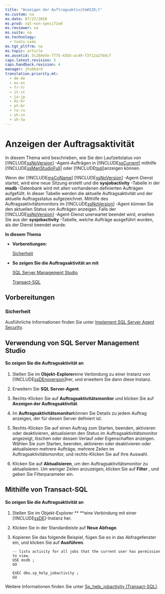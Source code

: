```yaml
---
title: "Anzeigen der Auftragsaktivit&#228;t"
ms.custom: na
ms.date: 07/27/2016
ms.prod: sql-non-specified
ms.reviewer: na
ms.suite: na
ms.technology: 
  - tools-ssms
ms.tgt_pltfrm: na
ms.topic: article
ms.assetid: 5c284e5e-7775-435d-ac49-f3f12a27ddc7
caps.latest.revision: 5
caps.handback.revision: 4
manager: jhubbard
translation.priority.mt: 
  - de-de
  - es-es
  - fr-fr
  - it-it
  - ja-jp
  - ko-kr
  - pt-br
  - ru-ru
  - zh-cn
  - zh-tw
---
```

# Anzeigen der Auftragsaktivit&#228;t
In diesem Thema wird beschrieben, wie Sie den Laufzeitstatus von [!INCLUDE[ssNoVersion](../content/includes/ssNoVersion_md.md)] -Agent-Aufträgen in [!INCLUDE[ssCurrent](../content/includes/ssCurrent_md.md)] mithilfe [!INCLUDE[ssManStudioFull](../content/includes/ssManStudioFull_md.md)] oder [!INCLUDE[tsql](../content/includes/tsql_md.md)]anzeigen können.  
  
Wenn der [!INCLUDE[msCoName](../content/includes/msCoName_md.md)] [!INCLUDE[ssNoVersion](../content/includes/ssNoVersion_md.md)] -Agent-Dienst startet, wird eine neue Sitzung erstellt und die **sysjobactivity** -Tabelle in der **msdb** -Datenbank wird mit allen vorhandenen definierten Aufträgen aufgefüllt. In dieser Tabelle werden die aktuelle Auftragsaktivität und der aktuelle Auftragsstatus aufgezeichnet. Mithilfe des Auftragsaktivitätsmonitors im [!INCLUDE[ssNoVersion](../content/includes/ssNoVersion_md.md)] -Agent können Sie den aktuellen Status von Aufträgen anzeigen. Falls der [!INCLUDE[ssNoVersion](../content/includes/ssNoVersion_md.md)] -Agent-Dienst unerwartet beendet wird, ersehen Sie aus der **sysjobactivity** -Tabelle, welche Aufträge ausgeführt wurden, als der Dienst beendet wurde.  
  
**In diesem Thema**  
  
-   **Vorbereitungen:**  
  
    [Sicherheit](#Security)  
  
-   **So zeigen Sie die Auftragsaktivität an mit**  
  
    [SQL Server Management Studio](#SSMS)  
  
    [Transact-SQL](#TSQL)  
  
## Vorbereitungen  
  
### <a name="Security"></a>Sicherheit  
Ausführliche Informationen finden Sie unter [Implement SQL Server Agent Security](../content/Implement-SQL-Server-Agent-Security.md).  
  
## <a name="SSMS"></a>Verwendung von SQL Server Management Studio  
  
#### So zeigen Sie die Auftragsaktivität an  
  
1.  Stellen Sie im **Objekt-Explorer**eine Verbindung zu einer Instanz von [!INCLUDE[ssDEnoversion](../content/includes/ssDEnoversion_md.md)]her, und erweitern Sie dann diese Instanz.  
  
2.  Erweitern Sie **SQL Server-Agent**.  
  
3.  Rechts\-Klicken Sie auf **Auftragsaktivitätsmonitor** und klicken Sie auf **Anzeigen der Auftragsaktivität**.  
  
4.  Im **Auftragsaktivitätsmonitor**können Sie Details zu jedem Auftrag anzeigen, der für diesen Server definiert ist.  
  
5.  Rechts\-Klicken Sie auf einen Auftrag zum Starten, beenden, aktivieren oder deaktivieren, aktualisieren den Status im Auftragsaktivitätsmonitor angezeigt, löschen oder dessen Verlauf oder Eigenschaften anzeigen.  Wählen Sie zum Starten, beenden, aktivieren oder deaktivieren oder aktualisieren mehrere Aufträge, mehrere Zeilen im Auftragsaktivitätsmonitor, und rechts\-Klicken Sie auf Ihre Auswahl.  
  
6.  Klicken Sie auf **Aktualisieren**, um den Auftragsaktivitätsmonitor zu aktualisieren. Um weniger Zeilen anzuzeigen, klicken Sie auf **Filter** , und geben Sie Filterparameter ein.  
  
## <a name="TSQL"></a>Mithilfe von Transact\-SQL  
  
#### So zeigen Sie die Auftragsaktivität an  
  
1.  Stellen Sie im Objekt-Explorer ** **eine Verbindung mit einer [!INCLUDE[ssDE](../content/includes/ssDE_md.md)]-Instanz her.  
  
2.  Klicken Sie in der Standardleiste auf **Neue Abfrage**.  
  
3.  Kopieren Sie das folgende Beispiel, fügen Sie es in das Abfragefenster ein, und klicken Sie auf **Ausführen**.  
  
    ```  
    -- lists activity for all jobs that the current user has permission to view.  
    USE msdb ;  
    GO  
  
    EXEC dbo.sp_help_jobactivity ;  
    GO  
    ```  
  
Weitere Informationen finden Sie unter [Sp_help_jobactivity (Transact-SQL)](assetId:///d344864f-b4d3-46b1-8933-b81dec71f511).  
  

